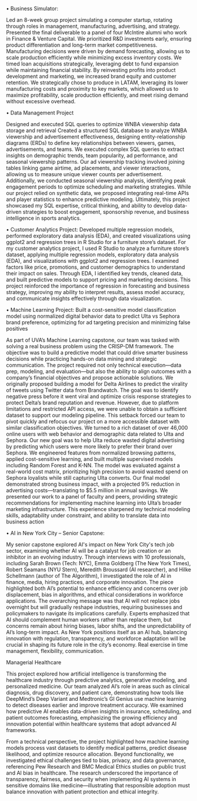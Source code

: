 •	Business Simulator: 

Led an 8-week group project simulating a computer startup, rotating through roles in management, manufacturing, advertising, and strategy. Presented the final deliverable to a panel of four McIntire alumni who work in Finance & Venture Capital.
We prioritized R&D investments early, ensuring product differentiation and long-term market competitiveness. Manufacturing decisions were driven by demand forecasting, allowing us to scale production efficiently while minimizing excess inventory costs. We timed loan acquisitions strategically, leveraging debt to fund expansion while maintaining financial stability. By reinvesting profits into product development and marketing, we increased brand equity and customer retention. 
We strategically chose to produce in LATAM, leveraging its lower manufacturing costs and proximity to key markets, which allowed us to maximize profitability, scale production efficiently, and meet rising demand without excessive overhead.


•	Data Management Project

Designed and executed SQL queries to optimize WNBA viewership data storage and retrieval 
Created a structured SQL database to analyze WNBA viewership and advertisement effectiveness, designing entity-relationship diagrams (ERDs) to define key relationships between viewers, games, advertisements, and teams. We executed complex SQL queries to extract insights on demographic trends, team popularity, ad performance, and seasonal viewership patterns. Our ad viewership tracking involved joining tables linking game airtime, ad placements, and viewer interactions, allowing us to measure unique viewer counts per advertisement. Additionally, we conducted seasonal viewership analysis, identifying peak engagement periods to optimize scheduling and marketing strategies. While our project relied on synthetic data, we proposed integrating real-time APIs and player statistics to enhance predictive modeling. Ultimately, this project showcased my SQL expertise, critical thinking, and ability to develop data-driven strategies to boost engagement, sponsorship revenue, and business intelligence in sports analytics.


•	Customer Analytics Project:
Developed multiple regression models, performed exploratory data analysis (EDA), and created visualizations using ggplot2 and regression trees in R Studio for a furniture store’s dataset.
For my customer analytics project, I used R Studio to analyze a furniture store’s dataset, applying multiple regression models, exploratory data analysis (EDA), and visualizations with ggplot2 and regression trees. I examined factors like price, promotions, and customer demographics to understand their impact on sales. Through EDA, I identified key trends, cleaned data, and built predictive models to support pricing and marketing decisions. This project reinforced the importance of regression in forecasting and business strategy, improving my ability to interpret results, assess model accuracy, and communicate insights effectively through data visualization.


•	Machine Learning Project:
Built a cost-sensitive model classification model using normalized digital behavior data to predict Ulta vs Sephora brand preference, optimizing for ad targeting precision and minimizing false positives

As part of UVA’s Machine Learning capstone, our team was tasked with solving a real business problem using the CRISP-DM framework. The objective was to build a predictive model that could drive smarter business decisions while practicing hands-on data mining and strategic communication. The project required not only technical execution—data prep, modeling, and evaluation—but also the ability to align outcomes with a company’s financial objectives and propose actionable solutions.
We originally proposed building a model for Delta Airlines to predict the virality of tweets using Twitter data from Brandwatch. The goal was to identify negative press before it went viral and optimize crisis response strategies to protect Delta’s brand reputation and revenue. However, due to platform limitations and restricted API access, we were unable to obtain a sufficient dataset to support our modeling pipeline. This setback forced our team to pivot quickly and refocus our project on a more accessible dataset with similar classification objectives.
We turned to a rich dataset of over 46,000 online users with web behavior and demographic data related to Ulta and Sephora. Our new goal was to help Ulta reduce wasted digital advertising by predicting which users were more likely to prefer their brand over Sephora. We engineered features from normalized browsing patterns, applied cost-sensitive learning, and built multiple supervised models including Random Forest and K-NN. The model was evaluated against a real-world cost matrix, prioritizing high precision to avoid wasted spend on Sephora loyalists while still capturing Ulta converts.
Our final model demonstrated strong business impact, with a projected 9% reduction in advertising costs—translating to $5.5 million in annual savings. We presented our work to a panel of faculty and peers, providing strategic recommendations for implementing machine learning into Ulta’s broader marketing infrastructure. This experience sharpened my technical modeling skills, adaptability under constraint, and ability to translate data into business action



•	AI in New York City – Senior Capstone: 

My senior capstone explored AI's impact on New York City's tech job sector, examining whether AI will be a catalyst for job creation or an inhibitor in an evolving industry. Through interviews with 10 professionals, including Sarah Brown (Tech: NYC), Emma Goldberg (The New York Times), Robert Seamans (NYU Stern), Meredith Broussard (AI researcher), and Hilke Schellmann (author of The Algorithm), I investigated the role of AI in finance, media, hiring practices, and corporate innovation. The piece highlighted both AI’s potential to enhance efficiency and concerns over job displacement, bias in algorithms, and ethical considerations in workforce applications.
The overarching message was that AI will not replace jobs overnight but will gradually reshape industries, requiring businesses and policymakers to navigate its implications carefully. Experts emphasized that AI should complement human workers rather than replace them, but concerns remain about hiring biases, labor shifts, and the unpredictability of AI’s long-term impact. As New York positions itself as an AI hub, balancing innovation with regulation, transparency, and workforce adaptation will be crucial in shaping its future role in the city’s economy. Real exercise in time management, flexibility, communication.

Managerial Healthcare 


This project explored how artificial intelligence is transforming the healthcare industry through predictive analytics, generative modeling, and personalized medicine. Our team analyzed AI’s role in areas such as clinical diagnosis, drug discovery, and patient care, demonstrating how tools like DeepMind’s Deep Variant and Medtronic’s GI Genius use machine learning to detect diseases earlier and improve treatment accuracy. We examined how predictive AI enables data-driven insights in insurance, scheduling, and patient outcomes forecasting, emphasizing the growing efficiency and innovation potential within healthcare systems that adopt advanced AI frameworks.


From a technical perspective, the project highlighted how machine learning models process vast datasets to identify medical patterns, predict disease likelihood, and optimize resource allocation. Beyond functionality, we investigated ethical challenges tied to bias, privacy, and data governance, referencing Pew Research and BMC Medical Ethics studies on public trust and AI bias in healthcare. The research underscored the importance of transparency, fairness, and security when implementing AI systems in sensitive domains like medicine—illustrating that responsible adoption must balance innovation with patient protection and ethical integrity.



